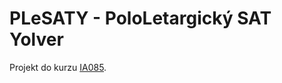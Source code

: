 # PLeSATY - PoloLetargický SAT Yolver

Projekt do kurzu [IA085](https://is.muni.cz/auth/predmet/fi/jaro2024/IA085).
